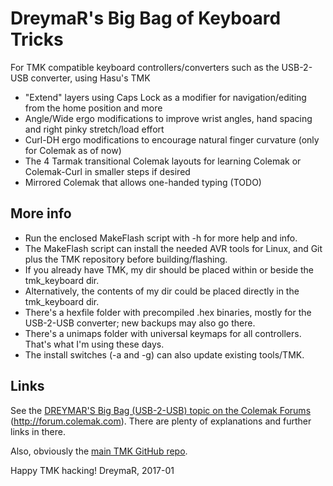 DreymaR's Big Bag of Keyboard Tricks
====================================

For TMK compatible keyboard controllers/converters such as the USB-2-USB converter, using Hasu's TMK

* "Extend" layers using Caps Lock as a modifier for navigation/editing from the home position and more
* Angle/Wide ergo modifications to improve wrist angles, hand spacing and right pinky stretch/load effort
* Curl-DH ergo modifications to encourage natural finger curvature (only for Colemak as of now)
* The 4 Tarmak transitional Colemak layouts for learning Colemak or Colemak-Curl in smaller steps if desired
* Mirrored Colemak that allows one-handed typing (TODO)

More info
---------

* Run the enclosed MakeFlash script with -h for more help and info.
* The MakeFlash script can install the needed AVR tools for Linux, and Git plus the TMK repository before building/flashing.
* If you already have TMK, my dir should be placed within or beside the tmk_keyboard dir.
* Alternatively, the contents of my dir could be placed directly in the tmk_keyboard dir.
* There's a hexfile folder with precompiled .hex binaries, mostly for the USB-2-USB converter; new backups may also go there.
* There's a unimaps folder with universal keymaps for all controllers. That's what I'm using these days.
* The install switches (-a and -g) can also update existing tools/TMK.


Links
-----

See the [DREYMAR'S Big Bag (USB-2-USB) topic on the Colemak Forums](http://forum.colemak.com/viewtopic.php?id=2158) (http://forum.colemak.com).
There are plenty of explanations and further links in there.

Also, obviously the [main TMK GitHub repo](https://github.com/tmk/tmk_keyboard).

Happy TMK hacking!
DreymaR, 2017-01
